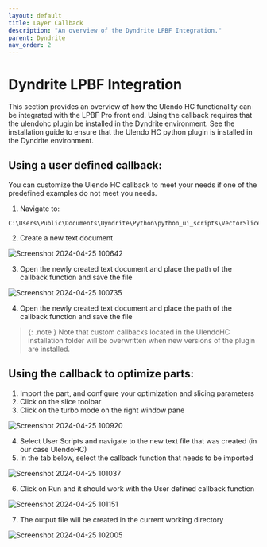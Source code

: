 ```yaml
---
layout: default
title: Layer Callback 
description: "An overview of the Dyndrite LPBF Integration."
parent: Dyndrite
nav_order: 2
---
```


# Dyndrite LPBF Integration
This section provides an overview of how the Ulendo HC functionality can be integrated with the LPBF Pro front end.
Using the callback requires that the ulendohc plugin be installed in the Dyndrite environment. See the installation guide to ensure that the Ulendo HC python plugin is installed in the Dyndrite environment.

## Using a user defined callback: 
You can customize the Ulendo HC callback to meet your needs if one of the predefined examples do not meet you needs. 

1. Navigate to: 
 ```
 C:\Users\Public\Documents\Dyndrite\Python\python_ui_scripts\VectorSlice
 ```
2. Create a new text document

 ![Screenshot 2024-04-25 100642](https://github.com/S2AUlendo/HeatCompensation-Docs/assets/29451862/62ae99a6-5894-4fcd-bca3-0e0914617a18)

3. Open the newly created text document and place the path of the callback function and save the file 

 ![Screenshot 2024-04-25 100735](https://github.com/S2AUlendo/HeatCompensation-Docs/assets/29451862/05c746a3-e3dc-43c4-b8a2-8ac8451480f1)

 4. Open the newly created text document and place the path of the callback function and save the file 
 
> {: .note }
  Note that custom callbacks located in the UlendoHC installation folder will be overwritten when new versions of the plugin are installed.


## Using the callback to optimize parts:
1. Import the part, and configure your optimization and slicing parameters
2. Click on the slice toolbar
3. Click on the turbo mode on the right window pane

 ![Screenshot 2024-04-25 100920](https://github.com/S2AUlendo/HeatCompensation-Docs/assets/29451862/5734279e-581a-4ddb-bda2-c245772070d6)
 
4. Select User Scripts and navigate to the new text file that was created (in our case UlendoHC)
5. In the tab below, select the callback function that needs to be imported

 ![Screenshot 2024-04-25 101037](https://github.com/S2AUlendo/HeatCompensation-Docs/assets/29451862/86ec56a0-9fc7-41c0-b539-100bb9abd0a1)

6. Click on Run and it should work with the User defined callback function

 ![Screenshot 2024-04-25 101151](https://github.com/S2AUlendo/HeatCompensation-Docs/assets/29451862/bd5e197f-f572-4768-a7ea-2f8f608e4157)

7. The output file will be created in the current working directory 

 ![Screenshot 2024-04-25 102005](https://github.com/S2AUlendo/HeatCompensation-Docs/assets/29451862/a1124650-40fa-4057-a70e-d12ab812a28a)



 
 
